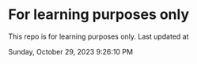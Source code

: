 # For learning purposes only
This repo is for learning purposes only.
Last updated at

Sunday, October 29, 2023 9:26:10 PM

